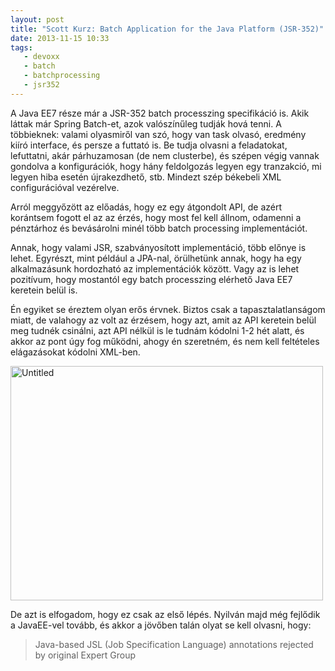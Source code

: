```yaml
---
layout: post
title: "Scott Kurz: Batch Application for the Java Platform (JSR-352)"
date: 2013-11-15 10:33
tags: 
   - devoxx
   - batch
   - batchprocessing
   - jsr352
---
```

A Java EE7 része már a JSR-352 batch processzing specifikáció is. Akik láttak már Spring Batch-et, azok valószínűleg tudják hová tenni. A többieknek: valami olyasmiről van szó, hogy van task olvasó, eredmény kiíró interface, és persze a futtató is. Be tudja olvasni a feladatokat, lefuttatni, akár párhuzamosan (de nem clusterbe), és szépen végig vannak gondolva a konfigurációk, hogy hány feldolgozás legyen egy tranzakció, mi legyen hiba esetén újrakezdhető, stb. Mindezt szép békebeli XML configurációval vezérelve.

Arról meggyőzött az előadás, hogy ez egy átgondolt API, de azért korántsem fogott el az az érzés, hogy most fel kell állnom, odamenni a pénztárhoz és bevásárolni minél több batch processing implementációt.

Annak, hogy valami JSR, szabványosított implementáció, több előnye is lehet. Egyrészt, mint például a JPA-nal, örülhetünk annak, hogy ha egy alkalmazásunk hordozható az implementációk között. Vagy az is lehet pozitívum, hogy mostantól egy batch processzing elérhető Java EE7 keretein belül is.

Én egyiket se éreztem olyan erős érvnek. Biztos csak a tapasztalatlanságom miatt, de valahogy az volt az érzésem, hogy azt, amit az API keretein belül meg tudnék csinálni, azt API nélkül is le tudnám kódolni 1-2 hét alatt, és akkor az pont úgy fog működni, ahogy én szeretném, és nem kell feltételes elágazásokat kódolni XML-ben.

<a href="http://www.flickr.com/photos/108542198@N03/10867322944/" title="Untitled by dpcconsultingltd, on Flickr"><img src="http://farm8.staticflickr.com/7362/10867322944_c3d5d42ef3.jpg" width="500" height="375" alt="Untitled"></a>

De azt is elfogadom, hogy ez csak az első lépés. Nyilván majd még fejlődik a JavaEE-vel tovább, és akkor a jövőben talán olyat se kell olvasni, hogy:

> Java-based JSL (Job Specification Language) annotations rejected by original Expert Group
